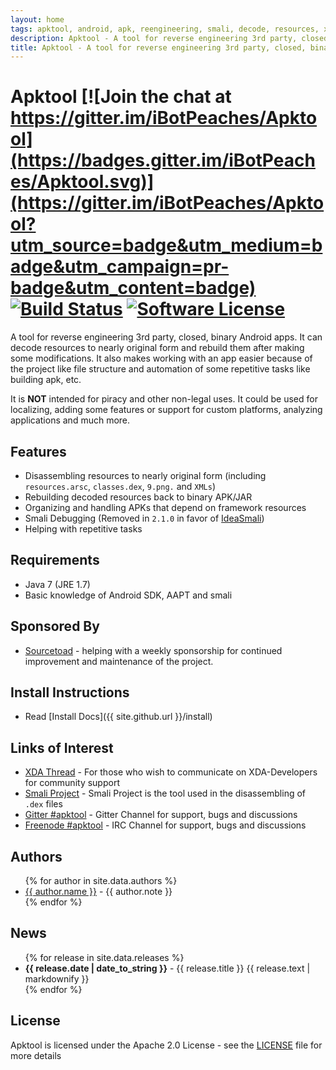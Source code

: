 ```yaml
---
layout: home
tags: apktool, android, apk, reengineering, smali, decode, resources, xml, resources.arsc, AndroidManifest, classes.dex
description: Apktool - A tool for reverse engineering 3rd party, closed, binary Android apps. It can decode resources to nearly original form and rebuild them after making some modifications
title: Apktool - A tool for reverse engineering 3rd party, closed, binary Android apps.
---
```

# Apktool [![Join the chat at https://gitter.im/iBotPeaches/Apktool](https://badges.gitter.im/iBotPeaches/Apktool.svg)](https://gitter.im/iBotPeaches/Apktool?utm_source=badge&utm_medium=badge&utm_campaign=pr-badge&utm_content=badge) [![Build Status](https://travis-ci.org/iBotPeaches/Apktool.svg?branch=master)](https://travis-ci.org/iBotPeaches/Apktool) [![Software License](https://img.shields.io/badge/license-Apache%202.0-brightgreen.svg)](https://github.com/iBotPeaches/Apktool/blob/master/LICENSE)

A tool for reverse engineering 3rd party, closed, binary Android apps. It can decode resources to nearly original form and rebuild them after making some modifications. It also makes working with an app easier because of the project like file structure and automation of some repetitive tasks like building apk, etc.

It is **NOT** intended for piracy and other non-legal uses. It could be used for localizing, adding some features or support for custom platforms, analyzing applications and much more.

## Features
 * Disassembling resources to nearly original form (including `resources.arsc`, `classes.dex`, `9.png.` and `XMLs`)
 * Rebuilding decoded resources back to binary APK/JAR
 * Organizing and handling APKs that depend on framework resources
 * Smali Debugging (Removed in `2.1.0` in favor of [IdeaSmali](https://github.com/JesusFreke/smali/wiki/smalidea))
 * Helping with repetitive tasks

## Requirements
 * Java 7 (JRE 1.7)
 * Basic knowledge of Android SDK, AAPT and smali

## Sponsored By

* [Sourcetoad](https://www.sourcetoad.com/cool-tools/apktool/) - helping with a weekly sponsorship for continued improvement and maintenance of the project.

## Install Instructions
 * Read [Install Docs]({{ site.github.url }}/install)
 
## Links of Interest
 * [XDA Thread](https://forum.xda-developers.com/showthread.php?t=1755243) - For those who wish to communicate on XDA-Developers for community support
 * [Smali Project](https://github.com/JesusFreke/smali) - Smali Project is the tool used in the disassembling of `.dex` files
 * [Gitter #apktool](https://gitter.im/iBotPeaches/Apktool) - Gitter Channel for support, bugs and discussions
 * [Freenode #apktool](https://webchat.freenode.net/?channels=apktool) - IRC Channel for support, bugs and discussions

## Authors
<ul>
  {% for author in site.data.authors %}
    <li><a href="https://github.com/{{ author.github }}">{{ author.name }}</a> - {{ author.note }}</li>
  {% endfor %}
</ul>

## News
<ul>
  {% for release in site.data.releases %}
   <li><strong>{{ release.date | date_to_string }}</strong> - {{ release.title }} {{ release.text | markdownify }} </li>
  {% endfor %}
</ul>

## License
Apktool is licensed under the Apache 2.0 License - see the [LICENSE](https://github.com/iBotPeaches/Apktool/blob/master/LICENSE) file for more details